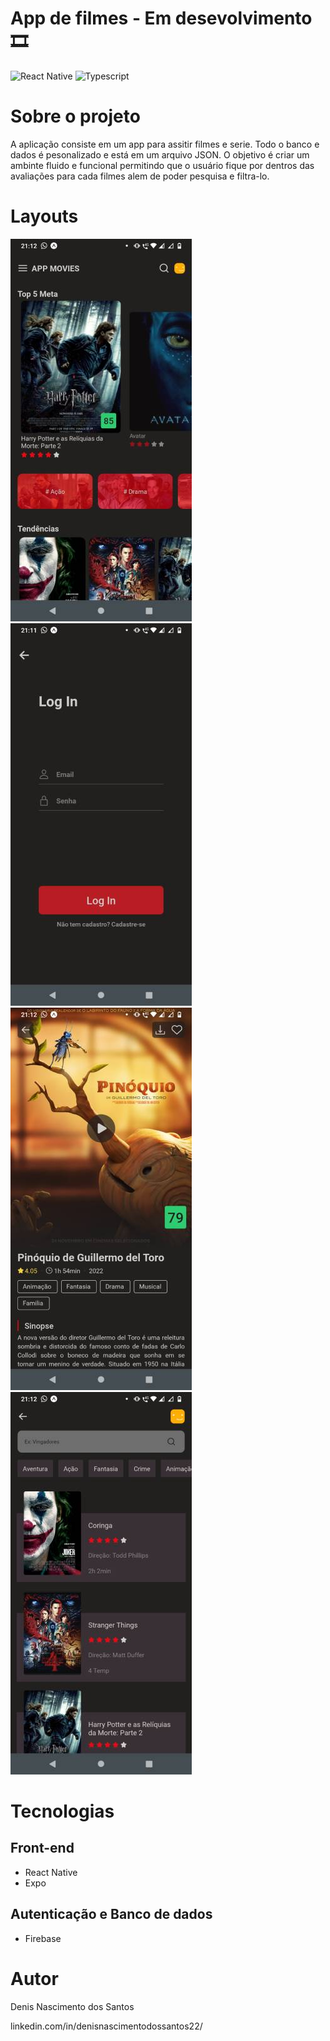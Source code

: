 # App de filmes - Em desevolvimento 🎞️
![React Native](https://img.shields.io/badge/React_Native-20232A?style=for-the-badge&logo=react&logoColor=61DAFB)
![Typescript](https://img.shields.io/badge/TypeScript-007ACC?style=for-the-badge&logo=typescript&logoColor=white)

# Sobre o projeto

A aplicação consiste em um app para assitir filmes e serie. Todo o banco e dados é pesonalizado e está em um arquivo JSON.
O objetivo é criar um ambinte fluido e funcional permitindo que o usuário fique por dentros das avaliações para cada filmes alem de poder pesquisa e filtra-lo.

# Layouts

![Mobile](https://github.com/DenisNascimento04/Fotos/blob/main/Screenshot_20230207-211207%20(1).jpg)
![Mobile](https://github.com/DenisNascimento04/Fotos/blob/main/Screenshot_20230207-211143.jpg)
![Mobile](https://github.com/DenisNascimento04/Fotos/blob/main/Screenshot_20230207-211224.jpg)
![Mobile](https://github.com/DenisNascimento04/Fotos/blob/main/Screenshot_20230207-211233.jpg)

# Tecnologias
## Front-end
- React Native
- Expo

## Autenticação e Banco de dados
- Firebase

# Autor

Denis Nascimento dos Santos

linkedin.com/in/denisnascimentodossantos22/
